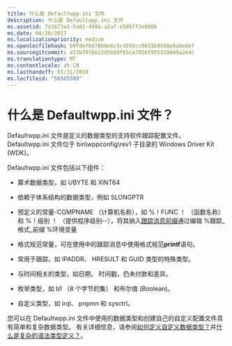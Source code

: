 ```yaml
---
title: 什么是 Defaultwpp.ini 文件
description: 什么是 Defaultwpp.ini 文件
ms.assetid: 7e2673a3-5a01-498a-a2af-e5d8ff3e088b
ms.date: 04/20/2017
ms.localizationpriority: medium
ms.openlocfilehash: b9fdefbd78b6e6c5c4593cc0633b9168e8a0edef
ms.sourcegitcommit: a33b7978e22d5bb9f65ca7056f955319049a2e4c
ms.translationtype: MT
ms.contentlocale: zh-CN
ms.lasthandoff: 01/31/2019
ms.locfileid: "56565590"
---
```

# <a name="what-is-the-defaultwppini-file"></a>什么是 Defaultwpp.ini 文件？


Defaultwpp.ini 文件是定义的数据类型的支持软件跟踪配置文件。 Defaultwpp.ini 文件位于 bin\\wppconfig\\rev1 子目录的 Windows Driver Kit (WDK)。

Defaultwpp.ini 文件包括以下组件：

-   算术数据类型，如 UBYTE 和 XINT64

-   依赖于体系结构的数据类型，例如 SLONGPTR

-   预定义的常量-COMPNAME （计算机名称），如 %！FUNC ！ （函数名称） 和 %！级别 ！ （提供程序级别--），将其纳入[跟踪消息前缀](trace-message-prefix.md)通过编辑 %跟踪\_格式\_前缀 %环境变量

-   格式规范常量，可在使用中的跟踪消息中使用格式规范**printf**语句。

-   常用于跟踪，如 IPADDR、 HRESULT 和 GUID 类型的特殊类型。

-   与时间相关的类型，如日期、 时间戳，仍未付款和差异。

-   枚举类型，如 b1 （8 个字节的集） 和布尔值 (Boolean)。

-   自定义类型，如 irql、 pnpmn 和 sysctrl。

您可以在 Defaultwpp.ini 文件中使用的数据类型和创建自己的自定义配置文件具有简单和复杂数据类型。 有关详细信息，请参阅[如何定义自定义数据类型？](how-do-you-define-custom-data-types-.md)并[什么是复杂的语法类型定义？](what-is-the-syntax-of-the-complex-types-definition-.md)。
